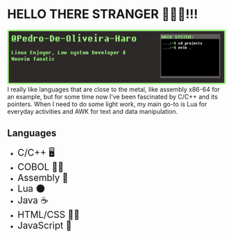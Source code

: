 # HELLO THERE STRANGER 🚀🚀🚀!!!
<img src="https://github.com/PedroGeometrias/PedroGeometrias/blob/main/HeaderProf.png" alt="Banner that took to long to make">
I really like languages that are close to the metal, like assembly x86-64 for an example, but for some time now I've been fascinated by C/C++ and its pointers. When I need to do some light work, my main go-to is Lua for everyday activities and AWK for text and data manipulation.

## Languages
- <span style="font-size: 1.5em;">C/C++ 🖥️</span>
- <span style="font-size: 1.5em;">COBOL 👨‍💼</span>
- <span style="font-size: 1.5em;">Assembly 👴</span>
- <span style="font-size: 1.5em;">Lua 🌑</span>
- <span style="font-size: 1.5em;">Java ☕</span>
- <span style="font-size: 1.5em;">HTML/CSS 🧑‍🎨</span>
- <span style="font-size: 1.5em;">JavaScript 🚮</span>
